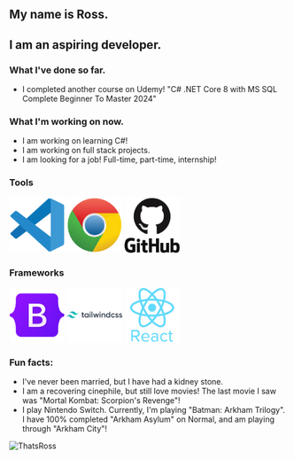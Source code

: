 ## My name is Ross.
## I am an aspiring developer.

### What I've done so far.
- I completed another course on Udemy! "C# .NET Core 8 with MS SQL Complete Beginner To Master 2024"

### What I'm working on now.
- I am working on learning C#!
- I am working on full stack projects.
- I am looking for a job! Full-time, part-time, internship!

### Tools
<img src="https://github.com/RossaMania/RossaMania/blob/main/vscode-original-icon.svg" width="100" height="100" /> <img src="https://github.com/RossaMania/RossaMania/blob/main/chrome-original-icon.svg" width="100" height="100" /> <img src="https://github.com/RossaMania/RossaMania/blob/main/github-original-wordmark-icon.svg" width="100" height="100" />

### Frameworks
<img src="https://github.com/RossaMania/RossaMania/blob/main/bootstrap-original-icon.svg" width="100" height="100" /> <img src="https://github.com/RossaMania/RossaMania/blob/main/tailwindcss-original-wordmark-icon.svg" width="100" height="100" /> <img src="https://github.com/RossaMania/RossaMania/blob/main/react-original-wordmark-icon.svg" width="100" height="100" />


### Fun facts: 
- I've never been married, but I have had a kidney stone. 
- I am a recovering cinephile, but still love movies! The last movie I saw was "Mortal Kombat: Scorpion's Revenge"!
- I play Nintendo Switch. Currently, I'm playing "Batman: Arkham Trilogy". I have 100% completed "Arkham Asylum" on Normal, and am playing through "Arkham City"!

![ThatsRoss](https://github.com/RossaMania/RossaMania/assets/98660173/fdce143e-caa1-4cf0-8280-db112facebb0)

<!--
**RossaMania/RossaMania** is a ✨ _special_ ✨ repository because its `README.md` (this file) appears on your GitHub profile.

Here are some ideas to get you started:

- 🔭 I’m currently working on ...
- 🌱 I’m currently learning ...
- 👯 I’m looking to collaborate on ...
- 🤔 I’m looking for help with ...
- 💬 Ask me about ...
- 📫 How to reach me: ...
- 😄 Pronouns: ...
- ⚡ Fun fact: ...
-->
